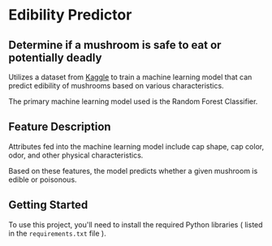 
# Edibility Predictor
## Determine if a mushroom is safe to eat or potentially deadly

Utilizes a dataset from [Kaggle](https://www.kaggle.com/uciml/mushroom-classification) to train a machine learning model that can predict edibility of mushrooms based on various characteristics.

The primary machine learning model used is the Random Forest Classifier.

## Feature Description
Attributes fed into the machine learning model include cap shape, cap color, odor, and other physical characteristics.

Based on these features, the model predicts whether a given mushroom is edible or poisonous.

## Getting Started
To use this project, you'll need to install the required Python libraries ( listed in the `requirements.txt` file ).